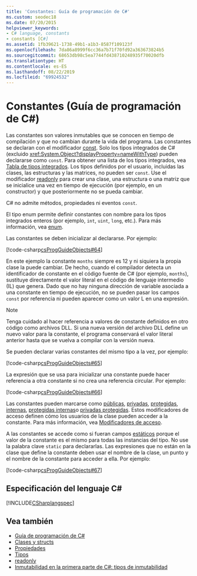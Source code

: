 ```yaml
---
title: 'Constantes: Guía de programación de C#'
ms.custom: seodec18
ms.date: 07/20/2015
helpviewer_keywords:
- C# language, constants
- constants [C#]
ms.assetid: 1fb39621-1738-49b1-a1b3-8587f109123f
ms.openlocfilehash: 7da86a8999f6cc36a7b71f70fd92a363673824b5
ms.sourcegitcommit: 68653db98c5ea7744fd438710248935f70020dfb
ms.translationtype: HT
ms.contentlocale: es-ES
ms.lasthandoff: 08/22/2019
ms.locfileid: "69924532"
---
```

# <a name="constants-c-programming-guide"></a>Constantes (Guía de programación de C#)
Las constantes son valores inmutables que se conocen en tiempo de compilación y que no cambian durante la vida del programa. Las constantes se declaran con el modificador [const](../../language-reference/keywords/const.md). Solo los tipos integrados de C# (excluido <xref:System.Object?displayProperty=nameWithType>) pueden declararse como `const`. Para obtener una lista de los tipos integrados, vea [Tabla de tipos integrados](../../language-reference/keywords/built-in-types-table.md). Los tipos definidos por el usuario, incluidas las clases, las estructuras y las matrices, no pueden ser `const`. Use el modificador [readonly](../../language-reference/keywords/readonly.md) para crear una clase, una estructura o una matriz que se inicialice una vez en tiempo de ejecución (por ejemplo, en un constructor) y que posteriormente no se pueda cambiar.  
  
 C# no admite métodos, propiedades ni eventos `const`.  
  
 El tipo enum permite definir constantes con nombre para los tipos integrados enteros (por ejemplo, `int`, `uint`, `long`, etc.). Para más información, vea [enum](../../language-reference/keywords/enum.md).  
  
 Las constantes se deben inicializar al declararse. Por ejemplo:  
  
 [!code-csharp[csProgGuideObjects#64](~/samples/snippets/csharp/VS_Snippets_VBCSharp/csProgGuideObjects/CS/Objects.cs#64)]  
  
 En este ejemplo la constante `months` siempre es 12 y ni siquiera la propia clase la puede cambiar. De hecho, cuando el compilador detecta un identificador de constante en el código fuente de C# (por ejemplo, `months`), sustituye directamente el valor literal en el código de lenguaje intermedio (IL) que genera. Dado que no hay ninguna dirección de variable asociada a una constante en tiempo de ejecución, no se pueden pasar los campos `const` por referencia ni pueden aparecer como un valor L en una expresión.  
  
> [!NOTE]
> Tenga cuidado al hacer referencia a valores de constante definidos en otro código como archivos DLL. Si una nueva versión del archivo DLL define un nuevo valor para la constante, el programa conservará el valor literal anterior hasta que se vuelva a compilar con la versión nueva.  
  
 Se pueden declarar varias constantes del mismo tipo a la vez, por ejemplo:  
  
 [!code-csharp[csProgGuideObjects#65](~/samples/snippets/csharp/VS_Snippets_VBCSharp/csProgGuideObjects/CS/Objects.cs#65)]  
  
 La expresión que se usa para inicializar una constante puede hacer referencia a otra constante si no crea una referencia circular. Por ejemplo:  
  
 [!code-csharp[csProgGuideObjects#66](~/samples/snippets/csharp/VS_Snippets_VBCSharp/csProgGuideObjects/CS/Objects.cs#66)]  
  
 Las constantes pueden marcarse como [públicas](../../language-reference/keywords/public.md), [privadas](../../language-reference/keywords/private.md), [protegidas](../../language-reference/keywords/protected.md), [internas](../../language-reference/keywords/internal.md), [protegidas internas](../../language-reference/keywords/protected-internal.md)o [privadas protegidas](../../language-reference/keywords/private-protected.md). Estos modificadores de acceso definen cómo los usuarios de la clase pueden acceder a la constante. Para más información, vea [Modificadores de acceso](./access-modifiers.md).  
  
 A las constantes se accede como si fueran campos [estáticos](../../language-reference/keywords/static.md) porque el valor de la constante es el mismo para todas las instancias del tipo. No use la palabra clave `static` para declararlas. Las expresiones que no están en la clase que define la constante deben usar el nombre de la clase, un punto y el nombre de la constante para acceder a ella. Por ejemplo:  
  
 [!code-csharp[csProgGuideObjects#67](~/samples/snippets/csharp/VS_Snippets_VBCSharp/csProgGuideObjects/CS/Objects.cs#67)]  
  
## <a name="c-language-specification"></a>Especificación del lenguaje C#  
 [!INCLUDE[CSharplangspec](~/includes/csharplangspec-md.md)]  
  
## <a name="see-also"></a>Vea también

- [Guía de programación de C#](../index.md)
- [Clases y structs](./index.md)
- [Propiedades](./properties.md)
- [Tipos](../types/index.md)
- [readonly](../../language-reference/keywords/readonly.md)
- [Inmutabilidad en la primera parte de C#: tipos de inmutabilidad](https://blogs.msdn.microsoft.com/ericlippert/2007/11/13/immutability-in-c-part-one-kinds-of-immutability)
